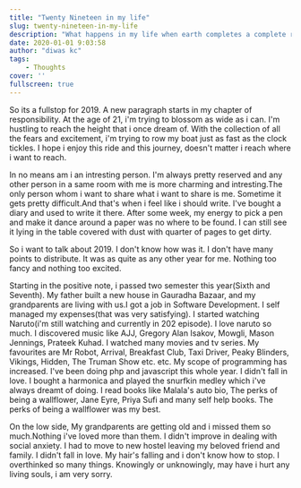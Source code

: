 ```yaml
---
title: "Twenty Nineteen in my life"
slug: twenty-nineteen-in-my-life
description: "What happens in my life when earth completes a complete rotation?"
date: 2020-01-01 9:03:58
author: "diwas kc"
tags:  
    - Thoughts
cover: ''
fullscreen: true
---    
```


So its a fullstop for 2019. A new paragraph starts in my chapter of responsibility. At the age of 21, i'm trying to blossom as wide as i can. I'm hustling to reach the height that i once dream of. With the collection of all the fears and excitement, i'm trying to row my boat just as fast as the clock tickles. I hope i enjoy this ride and this journey, doesn't matter i reach where i want to reach.

In no means am i an intresting person. I'm always pretty reserved and any other person in a same room with me is more charming and intresting.The only person whom i want to share what i want to share is me. Sometime it gets pretty difficult.And that's when i feel like i should write. I've bought a diary and used to write it there. After some week, my energy to pick a pen and make it dance around a paper was no where to be found. I can still see it lying in the table covered with dust with quarter of pages to get dirty. 

So i want to talk about 2019. I don't know how was it. I don't have many points to distribute. It was as quite as any other year for me. Nothing too fancy and nothing too excited. 

Starting in the positive note, i passed two semester this year(Sixth and Seventh). My father built a new house in Gauradha Bazaar, and my grandparents are living with us.I got a job in Software Development. I self managed my expenses(that was very satisfying). I started watching Naruto(i'm still watching and currently in 202 episode). I love naruto so much. I discovered music like AJJ, Gregory Alan Isakov, Mowgli, Mason Jennings, Prateek Kuhad. I watched many movies and tv series. My favourites are Mr Robot, Arrival, Breakfast Club, Taxi Driver, Peaky Blinders, Vikings, Hidden, The Truman Show etc. etc. My scope of programming has increased. I've been doing php and javascript this whole year. I didn't fall in love. I bought a harmonica and played the snurfkin medley which i've always dreamt of doing. I read books like Malala's auto bio, The perks of being a wallflower,  Jane Eyre, Priya Sufi and many self help books. The perks of being a wallflower was my best. 

On the low side, My grandparents are getting old and i missed them so much.Nothing i've loved more than them. I didn't improve in dealing with social anxiety. I had to move to new hostel leaving my beloved friend and family. I didn't fall in love. My hair's falling and i don't know how to stop. I overthinked so many things. Knowingly or unknowingly, may have i hurt any living souls, i am very sorry.